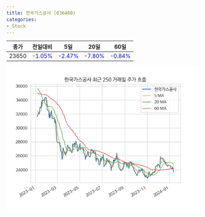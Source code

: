 ```yaml
---
title: 한국가스공사 (036460)
categories:
- Stock
---
```


|종가|전일대비|5일|20일|60일|
|----|--------|---|----|----|
|23650|<span style="color: blue">-1.05%</span>|<span style="color: blue">-2.47%</span>|<span style="color: blue">-7.80%</span>|<span style="color: blue">-0.84%</span>|

<!-- more -->

![036460](/assets/images/stock/036460.png)